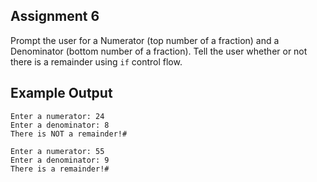 ## Assignment 6
Prompt the user for a Numerator (top number of a fraction) and a Denominator (bottom number of a fraction). Tell the user whether or not there is a remainder using `if` control flow.

## Example Output
```terminal_session                                                           
Enter a numerator: 24
Enter a denominator: 8
There is NOT a remainder!#            

Enter a numerator: 55
Enter a denominator: 9
There is a remainder!# 
```
